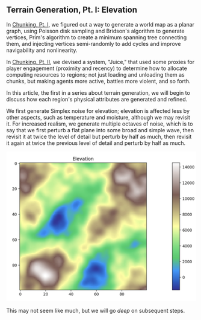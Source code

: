 ## Terrain Generation, Pt. I: Elevation

In [Chunking, Pt. I](../008_chunking_i/), we figured out a way to generate a world map as a planar graph, using Poisson disk sampling and Bridson's algorithm to generate vertices, Prim's algorithm to create a minimum spanning tree connecting them, and injecting vertices semi-randomly to add cycles and improve navigability and nonlinearity.

In [Chunking, Pt. II](../009_chunking_ii/), we devised a system, "Juice," that used some proxies for player engagement (proximity and recency) to determine how to allocate computing resources to regions; not just loading and unloading them as chunks, but making agents more active, battles more violent, and so forth.

In this article, the first in a series about terrain generation, we will begin to discuss how each region's physical attributes are generated and refined.

We first generate Simplex noise for elevation; elevation is affected less by other aspects, such as temperature and moisture, although we may revisit it. For increased realism, we generate multiple octaves of noise, which is to say that we first perturb a flat plane into some broad and simple wave, then revisit it at twice the level of detail but perturb by half as much, then revisit it again at twice the previous level of detail and perturb by half as much.

![Elevation Map](./images/elevation_map.png)

This may not seem like much, but we will go _deep_ on subsequent steps.
